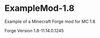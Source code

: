 ExampleMod-1.8
==============

Example of a Minecraft Forge mod for MC 1.8

Forge Version 1.8-11.14.0.1245
